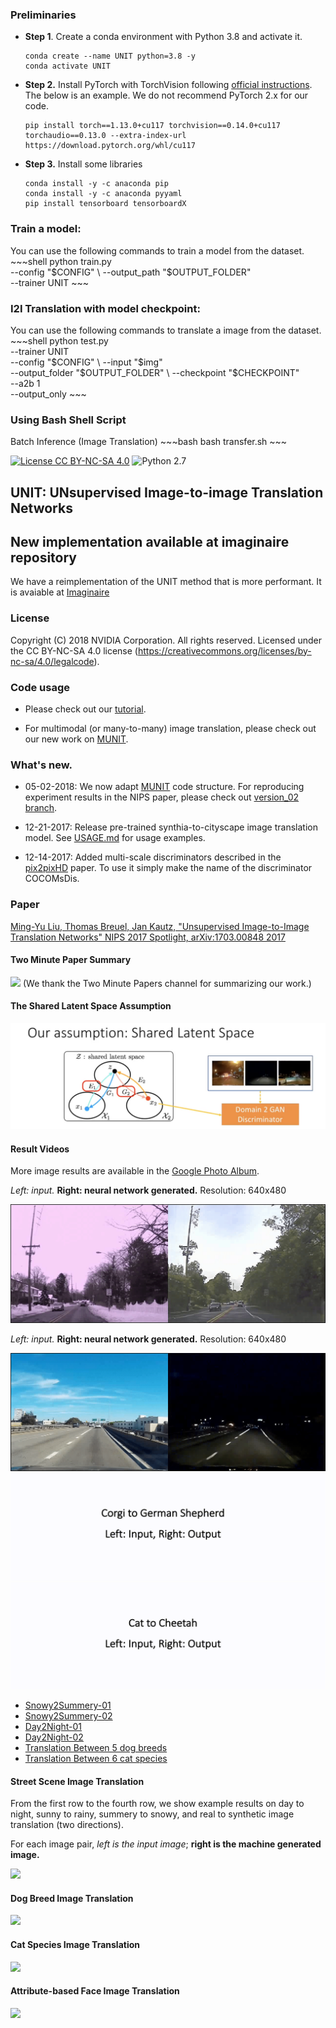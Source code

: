 ### Preliminaries


* **Step 1**. Create a conda environment with Python 3.8 and activate it.
    ~~~shell
    conda create --name UNIT python=3.8 -y
    conda activate UNIT
    ~~~

* **Step 2.** Install PyTorch with TorchVision following [official instructions](https://pytorch.org/get-started/locally/). The below is an example. We do not recommend PyTorch 2.x for our code.
    ~~~shell
    pip install torch==1.13.0+cu117 torchvision==0.14.0+cu117 torchaudio==0.13.0 --extra-index-url https://download.pytorch.org/whl/cu117
    ~~~

* **Step 3.** Install some libraries
    ~~~shell
    conda install -y -c anaconda pip
    conda install -y -c anaconda pyyaml
    pip install tensorboard tensorboardX
    ~~~
 
  
### Train a model:
You can use the following commands to train a model from the dataset.
    ~~~shell
    python train.py \
        --config "$CONFIG" \
        --output_path "$OUTPUT_FOLDER" \
        --trainer UNIT
    ~~~


### I2I Translation with model checkpoint:
You can use the following commands to translate a image from the dataset.
    ~~~shell
    python test.py \
          --trainer UNIT \
          --config "$CONFIG" \
          --input "$img" \
          --output_folder "$OUTPUT_FOLDER" \
          --checkpoint "$CHECKPOINT" \
          --a2b 1 \
          --output_only
    ~~~


### Using Bash Shell Script 

Batch Inference (Image Translation)
    ~~~bash
    bash transfer.sh
    ~~~





[![License CC BY-NC-SA 4.0](https://img.shields.io/badge/license-CC4.0-blue.svg)](https://raw.githubusercontent.com/NVIDIA/FastPhotoStyle/master/LICENSE.md)
![Python 2.7](https://img.shields.io/badge/python-2.7-green.svg)
## UNIT: UNsupervised Image-to-image Translation Networks

## New implementation available at imaginaire repository

We have a reimplementation of the UNIT method that is more performant. It is avaiable at [Imaginaire](https://github.com/NVlabs/imaginaire)

### License

Copyright (C) 2018 NVIDIA Corporation.  All rights reserved.
Licensed under the CC BY-NC-SA 4.0 license (https://creativecommons.org/licenses/by-nc-sa/4.0/legalcode). 

### Code usage

-  Please check out our [tutorial](TUTORIAL.md). 

-  For multimodal (or many-to-many) image translation, please check out our new work on  [MUNIT](https://github.com/NVlabs/MUNIT).

### What's new.

- 05-02-2018: We now adapt [MUNIT](https://github.com/NVlabs/MUNIT) code structure. For reproducing experiment results in the NIPS paper, please check out [version_02 branch](https://github.com/mingyuliutw/UNIT/tree/version_02).

- 12-21-2017: Release pre-trained synthia-to-cityscape image translation model. See [USAGE.md](TUTORIAL.md) for usage examples.

- 12-14-2017: Added multi-scale discriminators described in the [pix2pixHD](https://arxiv.org/pdf/1711.11585.pdf) paper. To use it simply make the name of the discriminator COCOMsDis.

### Paper

[Ming-Yu Liu, Thomas Breuel, Jan Kautz, "Unsupervised Image-to-Image Translation Networks" NIPS 2017 Spotlight, arXiv:1703.00848 2017](https://arxiv.org/abs/1703.00848)

#### Two Minute Paper Summary
[![](./docs/two-minute-paper.png)](https://youtu.be/dqxqbvyOnMY) (We thank the Two Minute Papers channel for summarizing our work.)

#### The Shared Latent Space Assumption
[![](./docs/shared-latent-space.png)](https://www.youtube.com/watch?v=nlyXoX2aIek)

#### Result Videos

More image results are available in the [Google Photo Album](https://photos.app.goo.gl/5x7oIifLh2BVJemb2).

*Left: input.* **Right: neural network generated.** Resolution: 640x480

![](./docs/snowy2summery.gif)

*Left: input.* **Right: neural network generated.** Resolution: 640x480

![](./docs/day2night.gif)
![](./docs/dog_breed.gif)
![](./docs/cat_species.gif)

- [Snowy2Summery-01](https://youtu.be/9VC0c3pndbI)
- [Snowy2Summery-02](https://youtu.be/eUBiiBS1mj0)
- [Day2Night-01](https://youtu.be/Z_Rxf0TfBJE)
- [Day2Night-02](https://youtu.be/mmj3iRIQw1k)
- [Translation Between 5 dog breeds](https://youtu.be/3a6Jc7PabB4)
- [Translation Between 6 cat species](https://youtu.be/Bwq7BmQ1Vbc)

#### Street Scene Image Translation
From the first row to the fourth row, we show example results on day to night, sunny to rainy, summery to snowy, and real to synthetic image translation (two directions). 

For each image pair, *left is the input image*; **right is the machine generated image.**

![](./docs/street_scene.png)

#### Dog Breed Image Translation

![](./docs/dog_trans.png)

#### Cat Species Image Translation

![](./docs/cat_trans.png)

#### Attribute-based Face Image Translation

![](./docs/faces.png)




